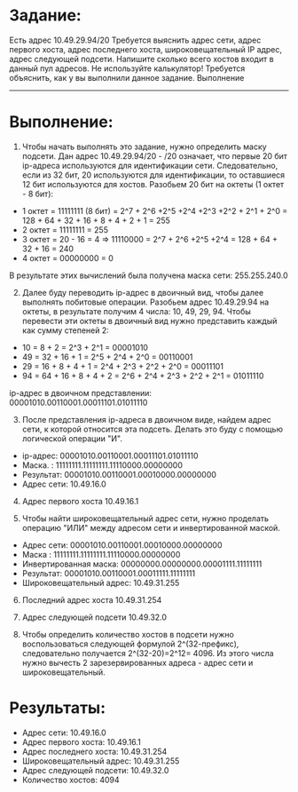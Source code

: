 # Задание:
Есть адрес 10.49.29.94/20 Требуется выяснить адрес сети, адрес первого хоста, адрес последнего хоста, широковещательный IP адрес, адрес следующей подсети. Напишите сколько всего хостов входит в данный пул адресов. Не используйте калькулятор! Требуется объяснить, как у вы выполнили данное задание.
Выполнение

---
# Выполнение:
1. Чтобы начать выполнять это задание, нужно определить маску подсети. 
Дан адрес 10.49.29.94/20 - /20 означает, что первые 20 бит ip-адреса используются для идентификации сети. Следовательно, если из 32 бит, 20 используются для идентификации, то оставшиеся 12 бит используются для хостов. Разобьем 20 бит на октеты (1 октет - 8 бит):
- 1 октет = 11111111 (8 бит) = 2^7 + 2^6 +2^5 +2^4 +2^3 +2^2 + 2^1 + 2^0 = 128 + 64 + 32 + 16 + 8 + 4 + 2 + 1 = 255
- 2 октет = 11111111 = 255
- 3 октет = 20 - 16 = 4 => 11110000 = 2^7 + 2^6 +2^5 +2^4 = 128 + 64 + 32 + 16 = 240
- 4 октет = 00000000 = 0


В результате этих вычислений была получена маска сети: 255.255.240.0


2. Далее буду переводить ip-адрес в двоичный вид, чтобы далее выполнять побитовые операции. Разобьем адрес 10.49.29.94 на октеты, в результате получим 4 числа: 10, 49, 29, 94. Чтобы перевести эти октеты в двоичный вид нужно представить каждый как сумму степеней 2:
- 10 = 8 + 2 = 2^3 + 2^1 = 00001010
- 49 = 32 + 16 + 1 = 2^5 + 2^4 + 2^0 = 00110001
- 29 = 16 + 8 + 4 + 1 = 2^4 + 2^3 + 2^2 + 2^0 = 00011101
- 94 = 64 + 16 + 8 + 4 + 2 = 2^6 + 2^4 + 2^3 + 2^2 + 2^1 = 01011110


ip-адрес в двоичном представлении: 00001010.00110001.00011101.01011110


3. После представления ip-адреса в двоичном виде, найдем адрес сети, к которой относится эта подсеть. Делать это буду с помощью логической операции "И".
- ip-адрес:  00001010.00110001.00011101.01011110
- Маска. :    11111111.11111111.11110000.00000000
- Результат: 00001010.00110001.00010000.00000000
- Адрес сети: 10.49.16.0


4. Адрес первого хоста 10.49.16.1


5. Чтобы найти широковещательный адрес сети, нужно проделать операцию "ИЛИ" между адресом сети и инвертированной маской.
- Адрес сети: 00001010.00110001.00010000.00000000
- Маска : 11111111.11111111.11110000.00000000
- Инвертированная маска: 00000000.00000000.00001111.11111111
- Результат: 00001010.00110001.00011111.11111111
- Широковещательный адрес: 10.49.31.255


6. Последний адрес хоста 10.49.31.254


7. Адрес следующей подсети 10.49.32.0


8. Чтобы определить количество хостов в подсети нужно воспользоваться следующей формулой 2^(32-префикс), следовательно получается 2^(32-20)=2^12= 4096. Из этого числа нужно вычесть 2 зарезервированных адреса - адрес сети и широковещательный.

# Результаты:
- Адрес сети: 10.49.16.0
- Адрес первого хоста: 10.49.16.1
- Адрес последнего хоста: 10.49.31.254
- Широковещательный адрес: 10.49.31.255
- Адрес следующей подсети: 10.49.32.0
- Количество хостов: 4094